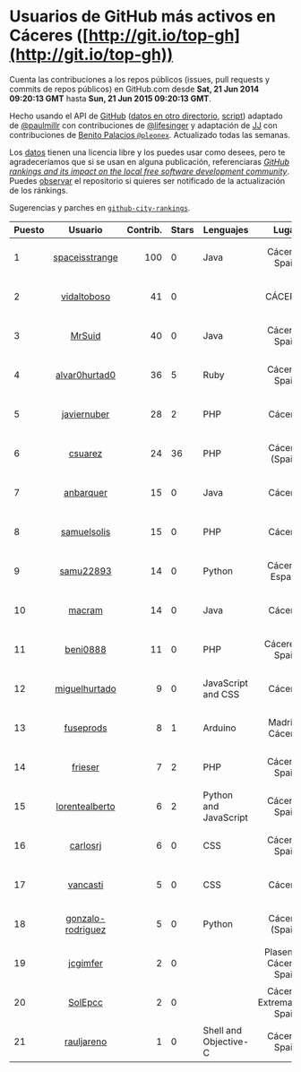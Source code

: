 # Usuarios de GitHub más activos en Cáceres ([http://git.io/top-gh](http://git.io/top-gh))



  Cuenta las contribuciones a los repos públicos (issues, pull requests y commits de repos públicos) en GitHub.com desde  **Sat, 21 Jun 2014 09:20:13 GMT** hasta **Sun, 21 Jun 2015 09:20:13 GMT**.

  Hecho usando el API de [GitHub](http://github.com) ([datos en otro directorio](https://github.com/JJ/top-github-users-data/tree/master/data), [script](https://github.com/JJ/top-github-users)) adaptado de [@paulmillr](https://github.com/paulmillr) con contribuciones de [@lifesinger](https://github.com/lifesinger) y adaptación de [JJ](http://jj.github.io) con contribuciones de [Benito Palacios `@pleonex`](http://github.com/pleonex). Actualizado todas las semanas.

  Los [datos](https://github.com/JJ/top-github-users-data/tree/master/data) tienen una licencia libre y los puedes usar como desees, pero te agradeceríamos que si se usan en alguna publicación, referenciaras [*GitHub rankings and its impact on the local free software development community*](https://thewinnower.com/papers/github-rankings-and-its-impact-on-the-local-free-software-development-community). Puedes [observar](https://github.com/JJ/top-github-users-data/subscription) el repositorio si quieres ser notificado de la actualización de los ránkings. 

  Sugerencias y parches en [`github-city-rankings`](http://github.com/JJ/github-city-rankings). 


| Puesto   |  Usuario  |Contrib.| Stars | Lenguajes   |      Lugar      |  Avatar  |
|----------|:---------:|-------:|-------|-------------|:---------------:|----------|
| 1 | [spaceisstrange](https://github.com/spaceisstrange) | 100 | 0 | Java | Cáceres, Spain | <img src='https://avatars2.githubusercontent.com/u/6024783?v=3&s=64' width="64" title='Fran González'> |
| 2 | [vidaltoboso](https://github.com/vidaltoboso) | 41 | 0 |  | CÁCERES | <img src='https://avatars0.githubusercontent.com/u/4061419?v=3&s=64' width="64" title='vidaltoboso'> |
| 3 | [MrSuid](https://github.com/MrSuid) | 40 | 0 | Java | Cáceres, Spain | <img src='https://avatars0.githubusercontent.com/u/3399621?v=3&s=64' width="64" title='Óscar Caballero'> |
| 4 | [alvar0hurtad0](https://github.com/alvar0hurtad0) | 36 | 5 | Ruby | Cáceres, Spain | <img src='https://avatars0.githubusercontent.com/u/1130114?v=3&s=64' width="64" title='Alvaro J. Hurtado Villegas'> |
| 5 | [javiernuber](https://github.com/javiernuber) | 28 | 2 | PHP | Cáceres | <img src='https://avatars1.githubusercontent.com/u/854567?v=3&s=64' width="64" title='Fco Javier Núñez Berrocoso'> |
| 6 | [csuarez](https://github.com/csuarez) | 24 | 36 | PHP | Cáceres (Spain) | <img src='https://avatars0.githubusercontent.com/u/680660?v=3&s=64' width="64" title='César Suárez Ortega'> |
| 7 | [anbarquer](https://github.com/anbarquer) | 15 | 0 | Java | Cáceres | <img src='https://avatars3.githubusercontent.com/u/9308394?v=3&s=64' width="64" title='anbarquer'> |
| 8 | [samuelsolis](https://github.com/samuelsolis) | 15 | 0 | PHP | Cáceres | <img src='https://avatars0.githubusercontent.com/u/3817887?v=3&s=64' width="64" title='Samuel'> |
| 9 | [samu22893](https://github.com/samu22893) | 14 | 0 | Python | Cáceres, España | <img src='https://avatars2.githubusercontent.com/u/5812967?v=3&s=64' width="64" title='Samuel Martín Cantalejo'> |
| 10 | [macram](https://github.com/macram) | 14 | 0 | Java | Cáceres | <img src='https://avatars1.githubusercontent.com/u/2062111?v=3&s=64' width="64" title='Manu Mateos'> |
| 11 | [beni0888](https://github.com/beni0888) | 11 | 0 | PHP | Cáceres - Spain | <img src='https://avatars0.githubusercontent.com/u/2619784?v=3&s=64' width="64" title='Jesús Miguel Benito Calzada'> |
| 12 | [miguelhurtado](https://github.com/miguelhurtado) | 9 | 0 | JavaScript and CSS | Cáceres | <img src='https://avatars1.githubusercontent.com/u/4569925?v=3&s=64' width="64" title='Miguel Hurtado'> |
| 13 | [fuseprods](https://github.com/fuseprods) | 8 | 1 | Arduino | Madrid / Cáceres | <img src='https://avatars3.githubusercontent.com/u/3052275?v=3&s=64' width="64" title='Javier Collado'> |
| 14 | [frieser](https://github.com/frieser) | 7 | 2 | PHP | Cáceres, Spain | <img src='https://avatars1.githubusercontent.com/u/821756?v=3&s=64' width="64" title='Hector Molano'> |
| 15 | [lorentealberto](https://github.com/lorentealberto) | 6 | 2 | Python and JavaScript | Cáceres, Spain | <img src='https://avatars1.githubusercontent.com/u/3707216?v=3&s=64' width="64" title='Alberto Lorente'> |
| 16 | [carlosrj](https://github.com/carlosrj) | 6 | 0 | CSS | Cáceres, Spain | <img src='https://avatars0.githubusercontent.com/u/9881700?v=3&s=64' width="64" title='Carlos'> |
| 17 | [vancasti](https://github.com/vancasti) | 5 | 0 | CSS | Cáceres | <img src='https://avatars0.githubusercontent.com/u/4975494?v=3&s=64' width="64" title='Victor'> |
| 18 | [gonzalo-rodriguez](https://github.com/gonzalo-rodriguez) | 5 | 0 | Python | Cáceres (Spain) | <img src='https://avatars1.githubusercontent.com/u/4035127?v=3&s=64' width="64" title='Gonzalo Rodríguez Píriz'> |
| 19 | [jcgimfer](https://github.com/jcgimfer) | 2 | 0 |  | Plasencia, Cáceres, Spain | <img src='https://avatars0.githubusercontent.com/u/12746401?v=3&s=64' width="64" title='Juan Carlos Giménez'> |
| 20 | [SolEpcc](https://github.com/SolEpcc) | 2 | 0 |  | Cáceres, Extremadura, Spain | <img src='https://avatars3.githubusercontent.com/u/9723722?v=3&s=64' width="64" title='Smart Open Lab Epcc'> |
| 21 | [rauljareno](https://github.com/rauljareno) | 1 | 0 | Shell and Objective-C | Cáceres, Spain | <img src='https://avatars2.githubusercontent.com/u/4493075?v=3&s=64' width="64" title='Raul Jareño'> |
